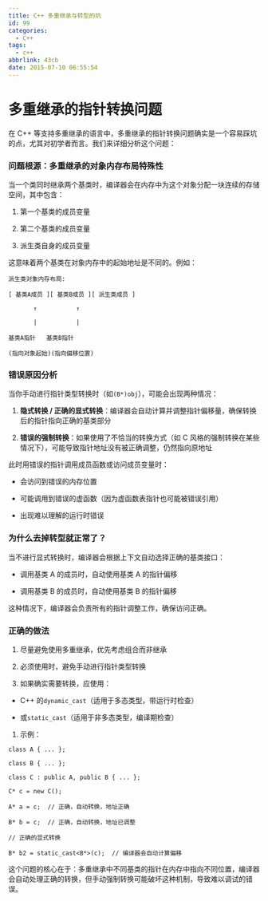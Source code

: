 ```yaml
---
title: C++ 多重继承与转型的坑
id: 99
categories:
  - C++
tags:
  - c++
abbrlink: 43cb
date: 2015-07-10 06:55:54
---
```


# 多重继承的指针转换问题

在 C++ 等支持多重继承的语言中，多重继承的指针转换问题确实是一个容易踩坑的点，尤其对初学者而言。我们来详细分析这个问题：

### 问题根源：多重继承的对象内存布局特殊性

当一个类同时继承两个基类时，编译器会在内存中为这个对象分配一块连续的存储空间，其中包含：



1. 第一个基类的成员变量

2. 第二个基类的成员变量

3. 派生类自身的成员变量

这意味着两个基类在对象内存中的起始地址是不同的。例如：



```
派生类对象内存布局:

[ 基类A成员 ][ 基类B成员 ][ 派生类成员 ]

       ↑           ↑

       |           |

基类A指针   基类B指针

(指向对象起始)(指向偏移位置)
```

### 错误原因分析

当你手动进行指针类型转换时（如`(B*)obj`），可能会出现两种情况：



1. **隐式转换 / 正确的显式转换**：编译器会自动计算并调整指针偏移量，确保转换后的指针指向正确的基类部分

2. **错误的强制转换**：如果使用了不恰当的转换方式（如 C 风格的强制转换在某些情况下），可能导致指针地址没有被正确调整，仍然指向原地址

此时用错误的指针调用成员函数或访问成员变量时：



* 会访问到错误的内存位置

* 可能调用到错误的虚函数（因为虚函数表指针也可能被错误引用）

* 出现难以理解的运行时错误

### 为什么去掉转型就正常了？

当不进行显式转换时，编译器会根据上下文自动选择正确的基类接口：



* 调用基类 A 的成员时，自动使用基类 A 的指针偏移

* 调用基类 B 的成员时，自动使用基类 B 的指针偏移

这种情况下，编译器会负责所有的指针调整工作，确保访问正确。

### 正确的做法



1. 尽量避免使用多重继承，优先考虑组合而非继承

2. 必须使用时，避免手动进行指针类型转换

3. 如果确实需要转换，应使用：

* C++ 的`dynamic_cast`（适用于多态类型，带运行时检查）

* 或`static_cast`（适用于非多态类型，编译期检查）

1. 示例：



```
class A { ... };

class B { ... };

class C : public A, public B { ... };

C* c = new C();

A* a = c;  // 正确，自动转换，地址正确

B* b = c;  // 正确，自动转换，地址已调整

// 正确的显式转换

B* b2 = static_cast<B*>(c);  // 编译器会自动计算偏移
```

这个问题的核心在于：多重继承中不同基类的指针在内存中指向不同位置，编译器会自动处理正确的转换，但手动强制转换可能破坏这种机制，导致难以调试的错误。


